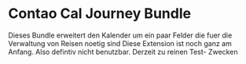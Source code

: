# Contao Cal Journey Bundle

Dieses Bundle erweitert den Kalender um ein paar Felder
die fuer die Verwaltung von Reisen noetig sind
Diese Extension ist noch ganz am Anfang.
Also defintiv nicht benutzbar. Derzeit zu reinen Test-
Zwecken